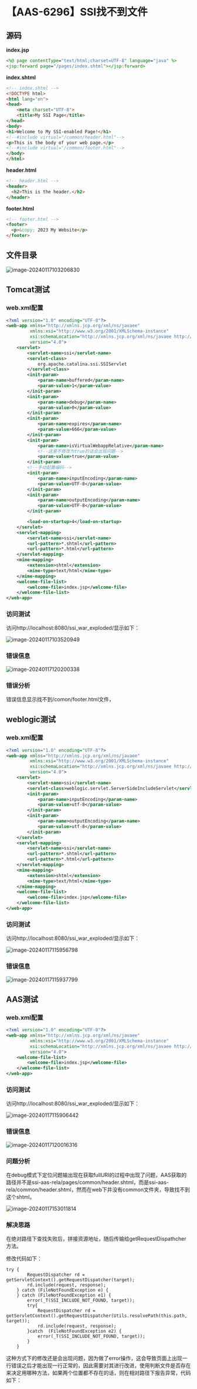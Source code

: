# 【AAS-6296】SSI找不到文件

## 源码

**index.jsp**

```jsp
<%@ page contentType="text/html;charset=UTF-8" language="java" %>
<jsp:forward page="/pages/index.shtml"></jsp:forward>
```

**index.shtml**

```html
<!-- index.shtml -->
<!DOCTYPE html>
<html lang="en">
<head>
    <meta charset="UTF-8">
    <title>My SSI Page</title>
</head>
<body>
<h1>Welcome to My SSI-enabled Page!</h1>
<!--#include virtual="/common/header.html"-->
<p>This is the body of your web page.</p>
<!--#include virtual="/common/footer.html"-->
</body>
</html>
```

**header.html**

```html
<!-- header.html -->
<header>
  <h2>This is the header.</h2>
</header>
```

**footer.html**

```html
<!-- footer.html -->
<footer>
  <p>&copy; 2023 My Website</p>
</footer>
```

## 文件目录

![image-20240117103206830](./imgs/image-20240117103206830.png)

## Tomcat测试

### web.xml配置

```xml
<?xml version="1.0" encoding="UTF-8"?>
<web-app xmlns="http://xmlns.jcp.org/xml/ns/javaee"
         xmlns:xsi="http://www.w3.org/2001/XMLSchema-instance"
         xsi:schemaLocation="http://xmlns.jcp.org/xml/ns/javaee http://xmlns.jcp.org/xml/ns/javaee/web-app_4_0.xsd"
         version="4.0">
    <servlet>
        <servlet-name>ssi</servlet-name>
        <servlet-class>
            org.apache.catalina.ssi.SSIServlet
        </servlet-class>
        <init-param>
            <param-name>buffered</param-name>
            <param-value>1</param-value>
        </init-param>
        <init-param>
            <param-name>debug</param-name>
            <param-value>0</param-value>
        </init-param>
        <init-param>
            <param-name>expires</param-name>
            <param-value>666</param-value>
        </init-param>
        <init-param>
            <param-name>isVirtualWebappRelative</param-name>
            <!--这里不修改为true的话会出现问题-->
            <param-value>true</param-value>
        </init-param>
        <!--手动配置编码-->
        <init-param>
            <param-name>inputEncoding</param-name>
            <param-value>UTF-8</param-value>
        </init-param>
        <init-param>
            <param-name>outputEncoding</param-name>
            <param-value>UTF-8</param-value>
        </init-param>

        <load-on-startup>4</load-on-startup>
    </servlet>
    <servlet-mapping>
        <servlet-name>ssi</servlet-name>
        <url-pattern>*.shtml</url-pattern>
        <url-pattern>*.html</url-pattern>
    </servlet-mapping>
    <mime-mapping>
        <extension>shtml</extension>
        <mime-type>text/html</mime-type>
    </mime-mapping>
    <welcome-file-list>
        <welcome-file>index.jsp</welcome-file>
    </welcome-file-list>
</web-app>
```

### 访问测试

访问http://localhost:8080/ssi_war_exploded/显示如下：

![image-20240117103520949](./imgs/image-20240117103520949.png)

### 错误信息

![image-20240117120200338](./imgs/image-20240117120200338.png)

### 错误分析

错误信息显示找不到/comon/footer.html文件，

## weblogic测试

### web.xml配置

```xml
<?xml version="1.0" encoding="UTF-8"?>
<web-app xmlns="http://xmlns.jcp.org/xml/ns/javaee"
         xmlns:xsi="http://www.w3.org/2001/XMLSchema-instance"
         xsi:schemaLocation="http://xmlns.jcp.org/xml/ns/javaee http://xmlns.jcp.org/xml/ns/javaee/web-app_4_0.xsd"
         version="4.0">
    <servlet>
        <servlet-name>ssi</servlet-name>
        <servlet-class>weblogic.servlet.ServerSideIncludeServlet</servlet-class>
        <init-param>
            <param-name>inputEncoding</param-name>
            <param-value>utf-8</param-value>
        </init-param>
        <init-param>
            <param-name>outputEncoding</param-name>
            <param-value>utf-8</param-value>
        </init-param>
    </servlet>
    <servlet-mapping>
        <servlet-name>ssi</servlet-name>
        <url-pattern>*.shtml</url-pattern>
        <url-pattern>*.html</url-pattern>
    </servlet-mapping>
    <mime-mapping>
        <extension>shtml</extension>
        <mime-type>text/html</mime-type>
    </mime-mapping>
    <welcome-file-list>
        <welcome-file>index.jsp</welcome-file>
    </welcome-file-list>
</web-app>
```

### 访问测试

访问http://localhost:8080/ssi_war_exploded/显示如下：

![image-20240117115956798](./imgs/image-20240117115956798.png)

### 错误信息

![image-20240117115937799](./imgs/image-20240117115937799.png)

## AAS测试

### web.xml配置

```xml
<?xml version="1.0" encoding="UTF-8"?>
<web-app xmlns="http://xmlns.jcp.org/xml/ns/javaee"
         xmlns:xsi="http://www.w3.org/2001/XMLSchema-instance"
         xsi:schemaLocation="http://xmlns.jcp.org/xml/ns/javaee http://xmlns.jcp.org/xml/ns/javaee/web-app_4_0.xsd"
         version="4.0">
    <welcome-file-list>
        <welcome-file>index.jsp</welcome-file>
    </welcome-file-list>
</web-app>
```

### 访问测试

访问http://localhost:8080/ssi_war_exploded/显示如下：

![image-20240117115906442](./imgs/image-20240117115906442.png)

### 错误信息

![image-20240117120016316](./imgs/image-20240117120016316.png)

### 问题分析

在debug模式下定位问题输出现在获取fullURI的过程中出现了问题，AAS获取的路径并不是ssi-aas-rela/pages/common/header.shtml，而是ssi-aas-rela/common/header.shtml，然而在web下并没有common文件夹，导致找不到这个shtml。

![image-20240117153011814](./imgs/image-20240117153011814.png)

### 解决思路

在绝对路径下查找失败后，拼接资源地址，随后传输给getRequestDispathcher方法。

修改代码如下：

```
try {
	    RequestDispatcher rd = getServletContext().getRequestDispatcher(target);
	    rd.include(request, response);
	} catch (FileNotFoundException e) {
	} catch (FileNotFoundException e1) {
	    error(_T(SSI_INCLUDE_NOT_FOUND, target));
		try{
			RequestDispatcher rd = getServletContext().getRequestDispatcher(Utils.resolvePath(this.path, target));
			rd.include(request, response);
		}catch  (FileNotFoundException e2) {
			error(_T(SSI_INCLUDE_NOT_FOUND, target));
		}
	}
```

这种方式下的修改还是会出现问题，因为做了error操作，这会导致页面上出现一行错误之后才能出现一行正常的，因此需要对其进行改进，使用判断文件是否存在来决定用哪种方法，如果两个位置都不存在的话，则在相对路径下报告异常，代码如下：

